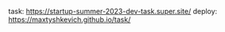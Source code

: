 task: https://startup-summer-2023-dev-task.super.site/
deploy: https://maxtyshkevich.github.io/task/
